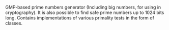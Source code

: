 GMP-based prime numbers generator (Including big numbers, for using in cryptography). It is also possible to find safe prime numbers up to 1024 bits long. Contains implementations of various primality tests in the form of classes.